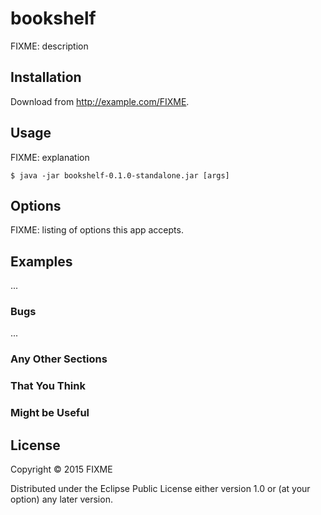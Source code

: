 # bookshelf

FIXME: description

## Installation

Download from http://example.com/FIXME.

## Usage

FIXME: explanation

    $ java -jar bookshelf-0.1.0-standalone.jar [args]

## Options

FIXME: listing of options this app accepts.

## Examples

...

### Bugs

...

### Any Other Sections
### That You Think
### Might be Useful

## License

Copyright © 2015 FIXME

Distributed under the Eclipse Public License either version 1.0 or (at
your option) any later version.
